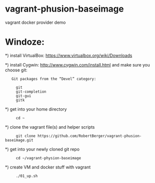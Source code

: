 vagrant-phusion-baseimage
=========================

vagrant docker provider demo

Windoze:
=======

*) install VirtualBox: https://www.virtualbox.org/wiki/Downloads

*) install Cygwin: http://www.cygwin.com/install.html and make sure you choose git: 

       Git packages from the “Devel” category:

         git
         git-completion
         git-gui
         gitk

*) get into your home directory

         cd ~

*) clone the vagrant file(s) and helper scripts

         git clone https://github.com/RobertBerger/vagrant-phusion-baseimage.git

*) get into your newly cloned git repo

         cd ~/vagrant-physion-baseimage

*) create VM and docker stuff with vagrant

         ./01_up.sh


